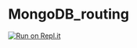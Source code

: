 # MongoDB_routing

[![Run on Repl.it](https://repl.it/badge/github/Lcole490/MongoDB_routing)](https://repl.it/github/Lcole490/MongoDB_routing)